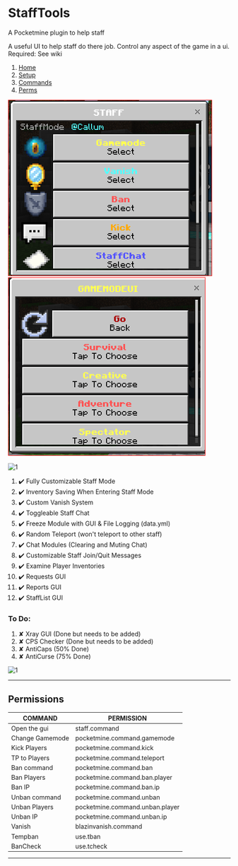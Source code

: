 # StaffTools
A Pocketmine plugin to help staff

A useful UI to help staff do there job.
Control any aspect of the game in a ui.
Required: See wiki 
1. [Home](https://github.com/callumrawlinson/StaffTools/wiki/Home/)
2. [Setup](https://github.com/callumrawlinson/StaffTools/wiki/Setup/)
3. [Commands](https://github.com/callumrawlinson/StaffTools/wiki/Commands/)
4. [Perms](https://github.com/callumrawlinson/StaffTools/wiki/Perms/)

![1](https://github.com/callumrawlinson/StaffTools/blob/main/Screenshotsui/1.PNG)
![1](https://github.com/callumrawlinson/StaffTools/blob/main/Screenshotsui/2.PNG)

![1](https://github.com/callumrawlinson/StaffTools/blob/main/Screenshotsui/9cc9472d440069163bc8df3e568ce3a9c0563e6f.gif)

1.  ✔️ Fully Customizable Staff Mode
2.  ✔️ Inventory Saving When Entering Staff Mode
3.  ✔️ Custom Vanish System
4.  ✔️ Toggleable Staff Chat
5.  ✔️ Freeze Module with GUI & File Logging (data.yml)
6.  ✔️ Random Teleport (won't teleport to other staff)
7.  ✔️ Chat Modules (Clearing and Muting Chat)
8.  ✔️ Customizable Staff Join/Quit Messages
9.  ✔️ Examine Player Inventories
10. ✔️ Requests GUI
11. ✔️ Reports GUI
12. ✔️ StaffList GUI

### To Do:

1. ✘ Xray GUI (Done but needs to be added)
2. ✘ CPS Checker (Done but needs to be added)
3. ✘ AntiCaps (50% Done)
4. ✘ AntiCurse (75% Done)

![1](https://github.com/callumrawlinson/StaffTools/blob/main/Screenshotsui/0bae5d0a1e648fc6cd4001cb05b828faefe0b0fb.gif)

---

## Permissions
| COMMAND | PERMISSION |
| --- | --- |
| Open the gui    |  staff.command |
| Change Gamemode | pocketmine.command.gamemode |
| Kick Players    | pocketmine.command.kick |
| TP to Players   | pocketmine.command.teleport |
| Ban command     | pocketmine.command.ban |
| Ban Players     | pocketmine.command.ban.player |
| Ban IP          | pocketmine.command.ban.ip |
| Unban command   | pocketmine.command.unban |
| Unban Players   | pocketmine.command.unban.player |
| Unban IP       | pocketmine.command.unban.ip |
| Vanish         | blazinvanish.command |
| Tempban        | use.tban |
| BanCheck       | use.tcheck |

---
